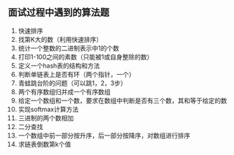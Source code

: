 ## 面试过程中遇到的算法题  
1. 快速排序  
2. 找第K大的数（利用快速排序）  
3. 统计一个整数的二进制表示中1的个数  
4. 打印1-100之间的素数（只能被1或自身整除的数）   
5. 定义一个hash表的结构和方法  
6. 判断单链表上是否有环（两个指针，一个）  
7. 青蛙跳台阶的问题（可以跳1，2，3步）  
8. 两个有序数组归并成一个有序数组    
9. 给定一个数组和一个数，要求在数组中判断是否有三个数，其和等于给定的数   
10. 实现softmax计算方法    
11. 三进制的两个数相加   
12. 二分查找  
13. 一个数组中前一部分按升序，后一部分按降序，对数组进行排序
14. 求链表倒数第k个值
